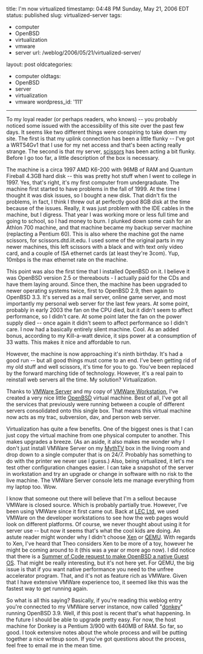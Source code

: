 title: I'm now virtualized
timestamp: 04:48 PM Sunday, May 21, 2006 EDT
status: published
slug: virtualized-server
tags:
- computer
- OpenBSD
- virtualization
- vmware
- server
url: /weblog/2006/05/21/virtualized-server/

layout: post
oldcategories:
- computer
oldtags:
- OpenBSD
- server
- virtualization
- vmware
wordpress_id: '111'

---

To my loyal reader (or perhaps readers, who knows) -- you probably noticed some issued with the accessibility of this site over the past few days.  It seems like two different things were conspiring to take down my site.  The first is that my uplink connection has been a little flunky -- I've got a WRT54Gv1 that I use for my net access and that's been acting really strange.  The second is that my server, [scissors](http://scissors.wagstrom.net/) has been acting a bit flunky.  Before I go too far, a little description of the box is necessary.

The machine is a circa 1997 AMD K6-200 with 96MB of RAM and Quantum Fireball 4.3GB hard disk -- this was pretty hot stuff when I went to college in 1997.  Yes, that's right, it's my first computer from undergraduate.  The machine first started to have problems in the fall of 1999.  At the time I thought it was disk issues, so I bought a new disk.  That didn't fix the problems, in fact, I think I threw out at perfectly good 8GB disk at the time because of the issues.  Really, it was just problem with the IDE cables in the machine, but I digress. That year I was working more or less full time and going to school, so I had money to burn. I plunked down some cash for an Athlon 700 machine, and that machine became my backup server machine (replacting a Pentium 60).  This is also where the machine got the name scissors, for scissors.dtd.iit.edu.  I used some of the original parts in my newer machines, this left scissors with a black and with text only video card, and a couple of ISA ethernet cards (at least they're 3com).  Yup, 10mbps is the max ethernet rate on the machine.

This point was also the first time that I installed OpenBSD on it.  I believe it was OpenBSD version 2.5 or thereabouts - I actually paid for the CDs and have them laying around.  Since then, the machine has been upgraded to newer operating systems twice, first to OpenBSD 2.9, then again to OpenBSD 3.3.  It's served as a mail server, online game server, and most importantly my personal web server for the last few years.  At some point, probably in early 2003 the fan on the CPU died, but it didn't seem to affect performance, so I didn't care.  At some point later the fan on the power supply died -- once again it didn't seem to affect performance so I didn't care.  I now had a basically entirely silent machine.  Cool.  As an added bonus, according to my Kill-a-watt device, it sips power at a consumption of 33 watts.  This makes it nice and affordable to run.

However, the machine is now approaching it's ninth birthday.  It's had a good run -- but all good things must come to an end.  I've been getting rid of my old stuff and well scissors, it's time for you to go.  You've been replaced by the forward marching tide of technology. However, it's a real pain to reinstall web servers all the time.  My solution?  Virtualization.

Thanks to [VMWare Server](http://www.vmware.com/products/server/) and my copy of [VMWare Workstation](http://www.vmware.com/products/ws/), I've created a very nice little [OpenBSD](http://www.openbsd.org/) virtual machine.  Best of all, I've got all the services that previously were running between a couple of different servers consolidated onto this single box.  That means this virtual machine now acts as my trac, subversion, dav, and person web server.

Virtualization has quite a few benefits.  One of the biggest ones is that I can just copy the virtual machine from one physical computer to another.  This makes upgrades a breeze.  (As an aside, it also makes me wonder why I don't just install VMWare Server on my [MythTV](http://www.mythtv.org/) box in the living room and drop down to a single computer that is on 24/7.  Probably has something to do with the printer we never use I guess.)  Also, being virtualized, it let's me test other configuration changes easier.  I can take a snapshot of the server in workstation and try an upgrade or change in software with no risk to the live machine.  The VMWare Server console lets me manage everything from my laptop too.  Wow.

I know that someone out there will believe that I'm a sellout because VMWare is closed source.  Which is probably partially true.  However, I've been using VMWare since it first came out.  Back at [LEC Ltd](http://www.lecltd.com/), we used VMWare on the developer workstations to see how the web pages would look on different platforms.  Of course, we never thought about using it for server use -- but now it seems that's what the cool kids are doing.  An astute reader might wonder why I didn't choose [Xen](http://www.cl.cam.ac.uk/Research/SRG/netos/xen/) or [QEMU](http://fabrice.bellard.free.fr/qemu/).  With regards to Xen, I've heard that Theo considers Xen to be more of a toy, however he might be coming around to it (this was a year or more ago now).  I did notice that there is a [Summer of Code request to make OpenBSD a native Guest OS](http://archives.neohapsis.com/archives/openbsd/2006-05/0260.html).  That might be really interesting, but it's not here yet.  For QEMU, the big issue is that if you want native performance you need to the unfree accelerator program.  That, and it's not as feature rich as VMWare.  Given that I have extensive VMWare experience too, it seemed like this was the fastest way to get running again.

So what is all this saying?  Basically, if you're reading this weblog entry you're connected to my VMWare server instance, now called "[donkey](http://donkey.wagstrom.net/)" running OpenBSD 3.9.  Well, if this post is recent that's what happening.  In the future I should be able to upgrade pretty easy.  For now, the host machine for Donkey is a Pentium 3/900 with 640MB of RAM.  So far, so good.  I took extensive notes about the whole process and will be putting together a nice writeup soon.  If you've got questions about the process, feel free to email me in the mean time.
